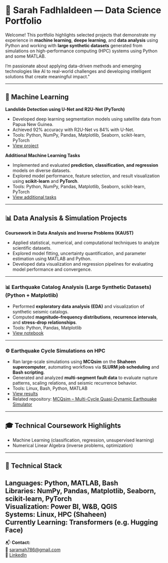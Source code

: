 # 🌟 Sarah Fadhlaldeen — Data Science Portfolio

Welcome! This portfolio highlights selected projects that demonstrate my experience in **machine learning**, **deepe learning**, and **data analysis** using Python and working with **large synthetic datasets** generated from simulations on high-performance computing (HPC) systems using Python and some MATLAB.

I’m passionate about applying data-driven methods and emerging technologies like AI to real-world challenges and developing intelligent solutions that create meaningful impact."

---

## 🧠 Machine Learning
**Landslide Detection using U-Net and R2U-Net (PyTorch)**  
- Developed deep learning segmentation models using satellite data from Papua New Guinea.  
- Achieved 92% accuracy with R2U-Net vs 84% with U-Net.
- Tools: Python, NumPy, Pandas, Matplotlib, Seaborn, scikit-learn, PyTorch    
- [View project](./Machine-Learning-Projects/Landslide_Prediction_UNet.ipynb)

**Additional Machine Learning Tasks**  
- Implemented and evaluated **prediction, classification, and regression** models on diverse datasets.  
- Explored model performance, feature selection, and result visualization using **scikit-learn** and **PyTorch**.
- Tools: Python, NumPy, Pandas, Matplotlib, Seaborn, scikit-learn, PyTorch 
- [View additional tasks](./Machine-Learning-Projects/Tasks/)

---

## 📊 Data Analysis & Simulation Projects

**Coursework in Data Analysis and Inverse Problems (KAUST)**  
- Applied statistical, numerical, and computational techniques to analyze scientific datasets.  
- Explored model fitting, uncertainty quantification, and parameter estimation using MATLAB and Python.  
- Developed data visualization and regression pipelines for evaluating model performance and convergence.

---

### 📊 Earthquake Catalog Analysis (Large Synthetic Datasets) (Python + Matplotlib)
- Performed **exploratory data analysis (EDA)** and visualization of synthetic seismic catalogs.  
- Computed **magnitude–frequency distributions**, **recurrence intervals**, and **stress-drop relationships**.  
- Tools: Python, Pandas, Matplotlib  
- [View notebook](./Data-Analysis-Projects/Earthquake_Catalog_Analysis.ipynb)

---

### ⚙️ Earthquake Cycle Simulations on HPC
- Ran large-scale simulations using **MCQsim** on the **Shaheen supercomputer**, automating workflows via **SLURM job scheduling** and **Bash scripting**.  
- Generated and analyzed **multi-segment fault data** to evaluate rupture patterns, scaling relations, and seismic recurrence behavior.  
- Tools: Linux, Bash, Python, MATLAB  
- [View results](./HPC-Simulation-Work/MCQsim_Plots)  
- Related repository: [MCQsim – Multi-Cycle Quasi-Dynamic Earthquake Simulator](https://github.com/kaust-geomechanics/MCQsim)

---

## 🎓 Technical Coursework Highlights
- Machine Learning (classification, regression, unsupervised learning)
- Numerical Linear Algebra (inverse problems, optimization)

---

## 🧰 Technical Stack
**Languages:** Python, MATLAB, Bash  
**Libraries:** NumPy, Pandas, Matplotlib, Seaborn, scikit-learn, PyTorch  
**Visualization:** Power BI, W&B, QGIS  
**Systems:** Linux, HPC (Shaheen)  
**Currently Learning:** Transformers (e.g. Hugging Face)
---

📬 **Contact:**  
📧 [saramah786@gmail.com](mailto:saramah786@gmail.com)  
🔗 [LinkedIn](https://www.linkedin.com/in/sarah-fadhlaldeen)
